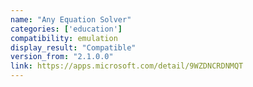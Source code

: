 ```yaml
---
name: "Any Equation Solver"
categories: ['education']
compatibility: emulation
display_result: "Compatible"
version_from: "2.1.0.0"
link: https://apps.microsoft.com/detail/9WZDNCRDNMQT
---
```

